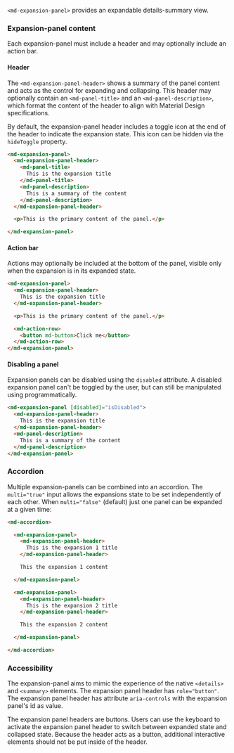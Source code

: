 `<md-expansion-panel>` provides an expandable details-summary view.

<!-- example(expansion-overview) -->

### Expansion-panel content

Each expansion-panel must include a header and may optionally include an action bar.

#### Header

The `<md-expansion-panel-header>` shows a summary of the panel content and acts
as the control for expanding and collapsing. This header may optionally contain an
`<md-panel-title>` and an `<md-panel-description>`, which format the content of the
header to align with Material Design specifications.

By default, the expansion-panel header includes a toggle icon at the end of the
header to indicate the expansion state. This icon can be hidden via the
`hideToggle` property.

```html
<md-expansion-panel>
  <md-expansion-panel-header>
    <md-panel-title>
      This is the expansion title
    </md-panel-title>
    <md-panel-description>
      This is a summary of the content
    </md-panel-description>
  </md-expansion-panel-header>

  <p>This is the primary content of the panel.</p>

</md-expansion-panel>
```

#### Action bar

Actions may optionally be included at the bottom of the panel, visible only when the expansion
is in its expanded state.

```html
<md-expansion-panel>
  <md-expansion-panel-header>
    This is the expansion title
  </md-expansion-panel-header>

  <p>This is the primary content of the panel.</p>

  <md-action-row>
    <button md-button>Click me</button>
  </md-action-row>
</md-expansion-panel>
```

#### Disabling a panel

Expansion panels can be disabled using the `disabled` attribute. A disabled expansion panel can't
be toggled by the user, but can still be manipulated using programmatically.

```html
<md-expansion-panel [disabled]="isDisabled">
  <md-expansion-panel-header>
    This is the expansion title
  </md-expansion-panel-header>
  <md-panel-description>
    This is a summary of the content
  </md-panel-description>
</md-expansion-panel>
```


### Accordion

Multiple expansion-panels can be combined into an accordion. The `multi="true"` input allows the
expansions state to be set independently of each other. When `multi="false"` (default) just one
panel can be expanded at a given time:

```html
<md-accordion>

  <md-expansion-panel>
    <md-expansion-panel-header>
      This is the expansion 1 title
    </md-expansion-panel-header>

    This the expansion 1 content

  </md-expansion-panel>

  <md-expansion-panel>
    <md-expansion-panel-header>
      This is the expansion 2 title
    </md-expansion-panel-header>

    This the expansion 2 content

  </md-expansion-panel>

</md-accordion>
```

### Accessibility
The expansion-panel aims to mimic the experience of the native `<details>` and `<summary>` elements.
The expansion panel header has `role="button"`. The expansion panel header has attribute
`aria-controls` with the expansion panel's id as value.

The expansion panel headers are buttons. Users can use the keyboard to activate the expansion panel
header to switch between expanded state and collapsed state. Because the header acts as a button,
additional interactive elements should not be put inside of the header.
